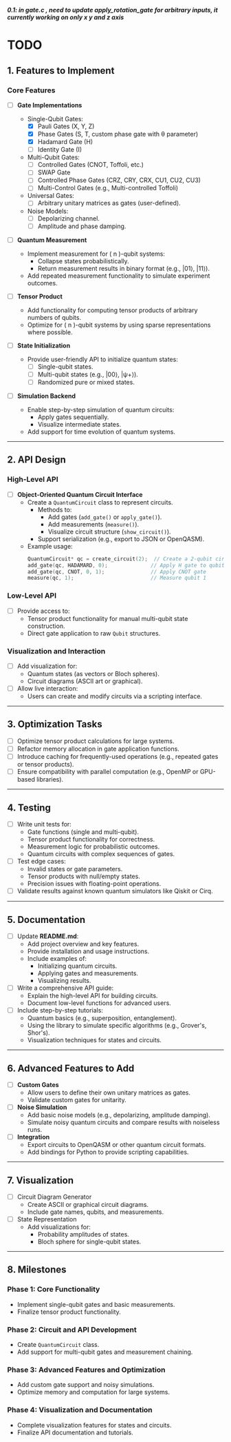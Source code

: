 ***0.1: in gate.c , need to update apply_rotation_gate for arbitrary inputs, it currently working on only x y and z axis***

# TODO

## 1. Features to Implement

### Core Features
- [ ] **Gate Implementations**
    - Single-Qubit Gates:
        - [x] Pauli Gates (X, Y, Z)
        - [x] Phase Gates (S, T, custom phase gate with θ parameter)
        - [x] Hadamard Gate (H)
        - [ ] Identity Gate (I)
    - Multi-Qubit Gates:
        - [ ] Controlled Gates (CNOT, Toffoli, etc.)
        - [ ] SWAP Gate
        - [ ] Controlled Phase Gates (CRZ, CRY, CRX, CU1, CU2, CU3)
        - [ ] Multi-Control Gates (e.g., Multi-controlled Toffoli)
    - Universal Gates:
        - [ ] Arbitrary unitary matrices as gates (user-defined).
    - Noise Models:
        - [ ] Depolarizing channel.
        - [ ] Amplitude and phase damping.

- [ ] **Quantum Measurement**
    - Implement measurement for \( n \)-qubit systems:
        - Collapse states probabilistically.
        - Return measurement results in binary format (e.g., |01⟩, |11⟩).
    - Add repeated measurement functionality to simulate experiment outcomes.

- [ ] **Tensor Product**
    - Add functionality for computing tensor products of arbitrary numbers of qubits.
    - Optimize for \( n \)-qubit systems by using sparse representations where possible.
- [ ] **State Initialization**
    - Provide user-friendly API to initialize quantum states:
        - [ ] Single-qubit states.
        - [ ] Multi-qubit states (e.g., |00⟩, |ψ+⟩).
        - [ ] Randomized pure or mixed states.
- [ ] **Simulation Backend**
    - Enable step-by-step simulation of quantum circuits:
        - Apply gates sequentially.
        - Visualize intermediate states.
    - Add support for time evolution of quantum systems.
---

## 2. **API Design**

### High-Level API
- [ ] **Object-Oriented Quantum Circuit Interface**
    - Create a `QuantumCircuit` class to represent circuits.
        - Methods to:
            - Add gates (`add_gate()` or `apply_gate()`).
            - Add measurements (`measure()`).
            - Visualize circuit structure (`show_circuit()`).
        - Support serialization (e.g., export to JSON or OpenQASM).
    - Example usage:
      ```c
      QuantumCircuit* qc = create_circuit(2);  // Create a 2-qubit circuit
      add_gate(qc, HADAMARD, 0);              // Apply H gate to qubit 0
      add_gate(qc, CNOT, 0, 1);               // Apply CNOT gate
      measure(qc, 1);                         // Measure qubit 1
      ```
### Low-Level API
- [ ] Provide access to:
    - Tensor product functionality for manual multi-qubit state construction.
    - Direct gate application to raw `Qubit` structures.

### Visualization and Interaction
- [ ] Add visualization for:
    - Quantum states (as vectors or Bloch spheres).
    - Circuit diagrams (ASCII art or graphical).
- [ ] Allow live interaction:
    - Users can create and modify circuits via a scripting interface.

---

## 3. Optimization Tasks
- [ ] Optimize tensor product calculations for large systems.
- [ ] Refactor memory allocation in gate application functions.
- [ ] Introduce caching for frequently-used operations (e.g., repeated gates or tensor products).
- [ ] Ensure compatibility with parallel computation (e.g., OpenMP or GPU-based libraries).

---

## 4. Testing
- [ ] Write unit tests for:
    - Gate functions (single and multi-qubit).
    - Tensor product functionality for correctness.
    - Measurement logic for probabilistic outcomes.
    - Quantum circuits with complex sequences of gates.
- [ ] Test edge cases:
    - Invalid states or gate parameters.
    - Tensor products with null/empty states.
    - Precision issues with floating-point operations.
- [ ] Validate results against known quantum simulators like Qiskit or Cirq.

---

## 5. Documentation
- [ ] Update **README.md**:
    - Add project overview and key features.
    - Provide installation and usage instructions.
    - Include examples of:
        - Initializing quantum circuits.
        - Applying gates and measurements.
        - Visualizing results.
- [ ] Write a comprehensive API guide:
    - Explain the high-level API for building circuits.
    - Document low-level functions for advanced users.
- [ ] Include step-by-step tutorials:
    - Quantum basics (e.g., superposition, entanglement).
    - Using the library to simulate specific algorithms (e.g., Grover's, Shor's).
    - Visualization techniques for states and circuits.

---

## 6. Advanced Features to Add
- [ ] **Custom Gates**
    - Allow users to define their own unitary matrices as gates.
    - Validate custom gates for unitarity.
- [ ] **Noise Simulation**
    - Add basic noise models (e.g., depolarizing, amplitude damping).
    - Simulate noisy quantum circuits and compare results with noiseless runs.
- [ ] **Integration**
    - Export circuits to OpenQASM or other quantum circuit formats.
    - Add bindings for Python to provide scripting capabilities.

---

## 7. Visualization
- [ ] Circuit Diagram Generator
    - Create ASCII or graphical circuit diagrams.
    - Include gate names, qubits, and measurements.
- [ ] State Representation
    - Add visualizations for:
        - Probability amplitudes of states.
        - Bloch sphere for single-qubit states.

---

## 8. Milestones

### Phase 1: Core Functionality
- Implement single-qubit gates and basic measurements.
- Finalize tensor product functionality.

### Phase 2: Circuit and API Development
- Create `QuantumCircuit` class.
- Add support for multi-qubit gates and measurement chaining.

### Phase 3: Advanced Features and Optimization
- Add custom gate support and noisy simulations.
- Optimize memory and computation for large systems.

### Phase 4: Visualization and Documentation
- Complete visualization features for states and circuits.
- Finalize API documentation and tutorials.
